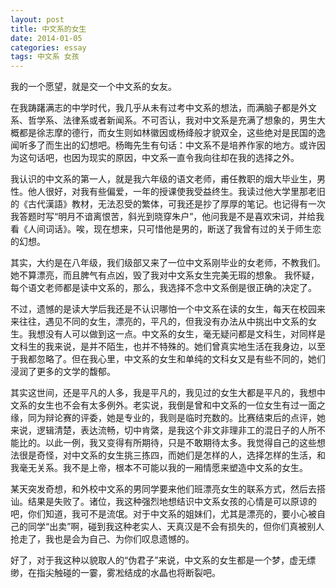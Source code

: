 ```yaml
---
layout: post
title: 中文系的女生
date: 2014-01-05
categories: essay
tags: 中文系 女孩
---
```


我的一个愿望，就是交一个中文系的女友。

在我踌躇满志的中学时代，我几乎从未有过考中文系的想法，而满脑子都是外文系、哲学系、法律系或者新闻系。不可否认，我对中文系是充满了想象的，男生大概都是徐志摩的德行，而女生则如林徽因或杨绛般才貌双全，这些绝对是民国的逸闻听多了而生出的幻想吧。杨晦先生有句话：中文系不是培养作家的地方。或许因为这句话吧，也因为现实的原因，中文系一直令我向往却在我的选择之外。

我认识的中文系的第一人，就是我六年级的语文老师，甫任教职的烟大毕业生，男性。他人很好，对我有些偏爱，一年的授课使我受益终生。我读过他大学里那老旧的《古代漢語》教材，无法忍受的繁体，可我还是抄了厚厚的笔记。也记得有一次我答题时写“明月不谙离恨苦，斜光到晓穿朱户”，他问我是不是喜欢宋词，并给我看《人间词话》。唉，现在想来，只可惜他是男的，断送了我曾有过的关于师生恋的幻想。

其实，大约是在八年级，我们级部又来了一位中文系刚毕业的女老师，不教我们。她不算漂亮，而且脾气有点凶，毁了我对中文系女生完美无瑕的想象。
我怀疑，每个语文老师都是读中文系的，那么，我选择不念中文系倒是很正确的决定了。

不过，遗憾的是读大学后我还是不认识哪怕一个中文系在读的女生，每天在校园来来往往，遇见不同的女生，漂亮的，平凡的，但我没有办法从中挑出中文系的女生。我想没有人可以做到这一点。中文系的女生，毫无疑问都是文科生，对同样是文科生的我来说，是并不陌生，也并不特殊的。她们曾真实地生活在我身边，以至于我都忽略了。但在我心里，中文系的女生和单纯的文科女又是有些不同的，她们浸润了更多的文学的馥郁。

其实这世间，还是平凡的人多，我是平凡的，我见过的女生大都是平凡的，我想中文系的女生也不会有太多例外。老实说，我倒是曾和中文系的一位女生有过一面之缘，同为辩论赛的评委，她是专业的，我则是临时充数的。比赛结束后的点评，她来说，逻辑清楚，表达流畅，切中肯綮，是我这个非文非理非工的混日子的人所不能比的。以此一例，我又变得有所期待，只是不敢期待太多。我觉得自己的这些想法很是奇怪，对中文系的女生挑三拣四，而她们是怎样的人，选择怎样的生活，和我毫无关系。我不是上帝，根本不可能以我的一厢情愿来塑造中文系的女生。

某天突发奇想，和外校中文系的男同学要来他们班漂亮女生的联系方式，然后去搭讪。结果是失败了。诸位，我这种强烈地想结识中文系女孩的心情是可以原谅的吧，你们知道，我可不是流氓。对于中文系的姐妹们，尤其是漂亮的，要小心被自己的同学“出卖”啊，碰到我这种老实人、天真汉是不会有损失的，但你们真被别人抢走了，我也是会为自己、为你们叹息遗憾的。

好了，对于我这种以貌取人的“伪君子”来说，中文系的女生都是一个梦，虚无缥缈，在指尖触碰的一霎，雾凇结成的水晶也将断裂吧。


